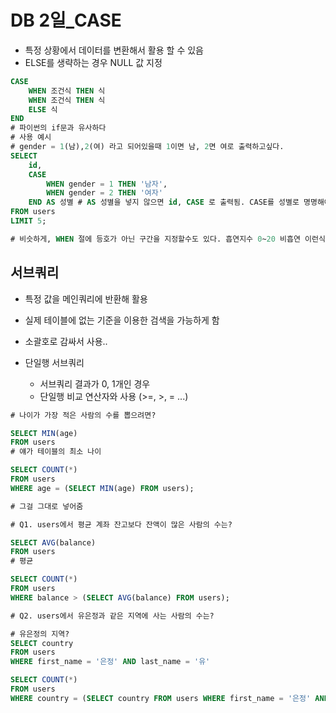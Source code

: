 # DB 2일_CASE

- 특정 상황에서 데이터를 변환해서 활용 할 수 있음
- ELSE를 생략하는 경우 NULL 값 지정

```sql
CASE
	WHEN 조건식 THEN 식
	WHEN 조건식 THEN 식
	ELSE 식
END
# 파이썬의 if문과 유사하다
# 사용 예시
# gender = 1(남),2(여) 라고 되어있을때 1이면 남, 2면 여로 출력하고싶다. 
SELECT 
	id, 
	CASE
    	WHEN gender = 1 THEN '남자',
        WHEN gender = 2 THEN '여자'
    END AS 성별 # AS 성별을 넣지 않으면 id, CASE 로 출력됨. CASE를 성별로 명명해야 보기좋으니까..
FROM users
LIMIT 5;

# 비슷하게, WHEN 절에 등호가 아닌 구간을 지정할수도 있다. 흡연지수 0~20 비흡연 이런식..
```



## 서브쿼리

- 특정 값을 메인쿼리에 반환해 활용
- 실제 테이블에 없는 기준을 이용한 검색을 가능하게 함
- 소괄호로 감싸서 사용..



- 단일행 서브쿼리
  - 서브쿼리 결과가 0, 1개인 경우
  - 단일행 비교 연산자와 사용 (>=, >, = ...)

```sql
# 나이가 가장 적은 사람의 수를 뽑으려면?

SELECT MIN(age)
FROM users
# 얘가 테이블의 최소 나이

SELECT COUNT(*)
FROM users
WHERE age = (SELECT MIN(age) FROM users);

# 그걸 그대로 넣어줌

# Q1. users에서 평균 계좌 잔고보다 잔액이 많은 사람의 수는?

SELECT AVG(balance)
FROM users
# 평균

SELECT COUNT(*)
FROM users
WHERE balance > (SELECT AVG(balance) FROM users);

# Q2. users에서 유은정과 같은 지역에 사는 사람의 수는?

# 유은정의 지역?
SELECT country
FROM users
WHERE first_name = '은정' AND last_name = '유'

SELECT COUNT(*)
FROM users
WHERE country = (SELECT country FROM users WHERE first_name = '은정' AND last_name = '유');

```

